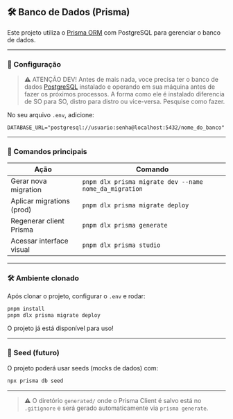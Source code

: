 ## 🛠️ Banco de Dados (Prisma)

Este projeto utiliza o [Prisma ORM](https://www.prisma.io/) com PostgreSQL para gerenciar o banco de dados.

---

### 🔧 Configuração

> ⚠️ ATENÇÃO DEV!
> Antes de mais nada, voce precisa ter o banco de dados [PostgreSQL](https://www.postgresql.org/) instalado e operando em sua máquina antes de fazer os próximos processos.
> A forma como ele é instalado diferencia de SO para SO, distro para distro ou vice-versa. Pesquise como fazer.

No seu arquivo `.env`, adicione:

```env
DATABASE_URL="postgresql://usuario:senha@localhost:5432/nome_do_banco"
```

---

### 🧱 Comandos principais

| Ação                        | Comando                                               |
|----------------------------|--------------------------------------------------------|
| Gerar nova migration       | `pnpm dlx prisma migrate dev --name nome_da_migration`     |
| Aplicar migrations (prod)  | `pnpm dlx prisma migrate deploy`                           |
| Regenerar client Prisma    | `pnpm dlx prisma generate`                                 |
| Acessar interface visual   | `pnpm dlx prisma studio`                                   |

---

### 🛠️ Ambiente clonado

Após clonar o projeto, configurar o `.env` e rodar:

```bash
pnpm install
pnpm dlx prisma migrate deploy
```

O projeto já está disponível para uso!

---

### 🚀 Seed (futuro)

O projeto poderá usar seeds (mocks de dados) com:

```bash
npx prisma db seed
```

---
> ⚠️ O diretório `generated/` onde o Prisma Client é salvo está no `.gitignore` e será gerado automaticamente via `prisma generate`.